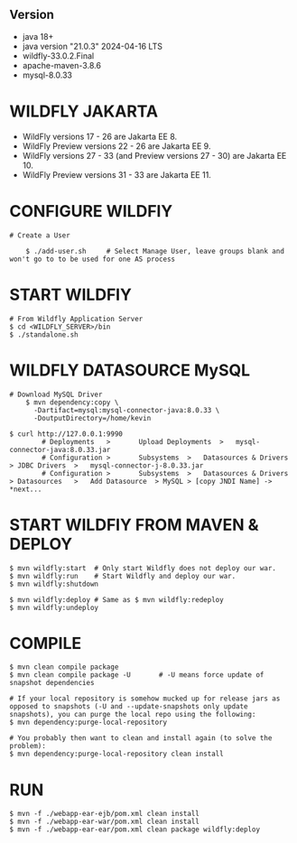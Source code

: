 ## Version
- java 18+
- java version "21.0.3" 2024-04-16 LTS
- wildfly-33.0.2.Final
- apache-maven-3.8.6
- mysql-8.0.33

# WILDFLY JAKARTA
- WildFly versions 17 - 26 are Jakarta EE 8.
- WildFly Preview versions 22 - 26 are Jakarta EE 9.
- WildFly versions 27 - 33 (and Preview versions 27 - 30) are Jakarta EE 10.
- WildFly Preview versions 31 - 33 are Jakarta EE 11.

# CONFIGURE WILDFlY
```
# Create a User

    $ ./add-user.sh     # Select Manage User, leave groups blank and won't go to to be used for one AS process
```

# START WILDFlY
```
# From Wildfly Application Server
$ cd <WILDFLY_SERVER>/bin
$ ./standalone.sh
```

# WILDFLY DATASOURCE MySQL
```
# Download MySQL Driver
    $ mvn dependency:copy \
      -Dartifact=mysql:mysql-connector-java:8.0.33 \
      -DoutputDirectory=/home/kevin

$ curl http://127.0.0.1:9990
        # Deployments   >       Upload Deployments  >   mysql-connector-java:8.0.33.jar
        # Configuration >       Subsystems  >   Datasources & Drivers   > JDBC Drivers  >   mysql-connector-j-8.0.33.jar
        # Configuration >       Subsystems  >   Datasources & Drivers   > Datasources   >   Add Datasource  > MySQL > [copy JNDI Name] -> *next...
```

# START WILDFlY FROM MAVEN & DEPLOY
```
$ mvn wildfly:start  # Only start Wildfly does not deploy our war.
$ mvn wildfly:run    # Start Wildfly and deploy our war.
$ mvn wildfly:shutdown

$ mvn wildfly:deploy # Same as $ mvn wildfly:redeploy
$ mvn wildfly:undeploy
```

# COMPILE
```
$ mvn clean compile package
$ mvn clean compile package -U       # -U means force update of snapshot dependencies

# If your local repository is somehow mucked up for release jars as opposed to snapshots (-U and --update-snapshots only update snapshots), you can purge the local repo using the following:
$ mvn dependency:purge-local-repository

# You probably then want to clean and install again (to solve the problem):
$ mvn dependency:purge-local-repository clean install
```

# RUN
```
$ mvn -f ./webapp-ear-ejb/pom.xml clean install
$ mvn -f ./webapp-ear-war/pom.xml clean install
$ mvn -f ./webapp-ear-ear/pom.xml clean package wildfly:deploy
```